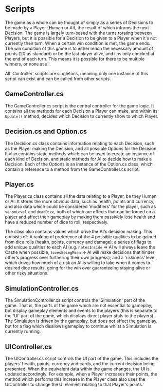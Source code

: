 # Scripts

The game as a whole can be thought of simply as a series of Decisions to be made by a Player (Human or AI), the result of which informs the next Decision. The game is largely turn-based with the turns rotating between Players, but it is possible for a Decision to be given to a Player when it's not currently their turn. When a certain win condition is met, the game ends. The win condition of this game is to either reach the necessary amount of points (20 as standard) or be the last player alive, and it is only checked at the end of each turn. This means it is possible for there to be multiple winners, or none at all.

All 'Controller' scripts are singletons, meaning only one instance of this script can exist and can be called from other scripts.

## GameController.cs

The GameController.cs script is the central controller for the game logic. It contains all the methods for each Decision a Player can make, and within its `Update()` method, decides which Decision to currently show to which Player.

## Decision.cs and Option.cs

The Decision.cs class contains information relating to each Decision, such as the Player making the Decision, and all possible Options for the Decision. It also contains static methods which can be used to create an instance of each kind of Decision, and static methods for AI to decide how to make a Decision. Each of the Options is an instance of the Option.cs class, which contain a reference to a method from the GameController.cs script.

## Player.cs

The Player.cs class contains all the data relating to a Player, be they Human or AI. It stores the more obvious data, such as health, points and currency, and also data which could be considered 'modifiers' for the player, such as `venomLevel` and `deadDice`, both of which are effects that can be forced on a player and affect their gameplay by making them passively lose health and have a reduced number of dice to roll, respectively.

The class also contains values which drive the AI's decision making. This consists of: A ranking of preference of the 4 possible qualities to be gained from dice rolls (health, points, currency and damage); a series of flags to add unique qualities to each AI (e.g. `hatesInside` => AI will always leave the Castle when possible, `lovesBeingMean` => AI will make decisions that hinder other's progress over furthering their own progress); and a 'riskiness' level, which drives how much of a risk an AI is willing to take when it comes to desired dice results, going for the win over guaranteeing staying alive or other risky situations.

## SimulationController.cs

The SimulationController.cs script controls the 'Simulation' part of the game. That is, the parts of the game which are not essential to gameplay, but display gameplay elements and events to the players (this is separate to the 'UI' part of the game, which displays direct player stats to the players). The Simulation is driven by the gameplay, but does not affect the gameplay, but for a flag which disallows gameplay to continue whilst a Simulation is currently running.

## UIController.cs

The UIController.cs script controls the UI part of the game. This includes the players' health, points, currency and cards, and the current decision being presented. When the equivalent data within the game changes, the UI is updated accordingly. For example, when a Player increases their points, the method which performs this increase in the Player class also uses the UIController to change the UI element relating to that Player's points.
